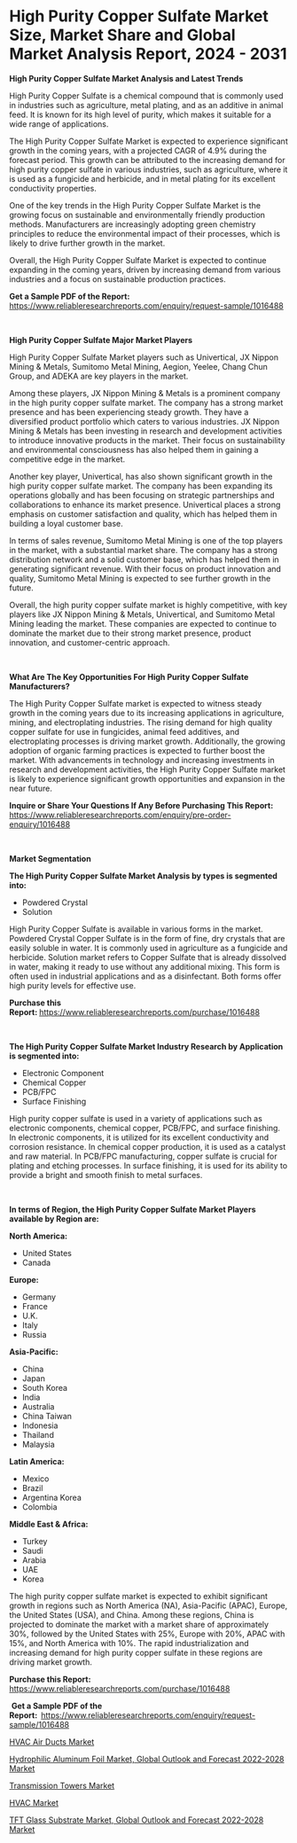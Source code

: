 <p><h1>High Purity Copper Sulfate Market Size, Market Share and Global Market Analysis Report, 2024 - 2031</h1></p><p><strong>High Purity Copper Sulfate Market Analysis and Latest Trends</strong></p>
<p><p>High Purity Copper Sulfate is a chemical compound that is commonly used in industries such as agriculture, metal plating, and as an additive in animal feed. It is known for its high level of purity, which makes it suitable for a wide range of applications.</p><p>The High Purity Copper Sulfate Market is expected to experience significant growth in the coming years, with a projected CAGR of 4.9% during the forecast period. This growth can be attributed to the increasing demand for high purity copper sulfate in various industries, such as agriculture, where it is used as a fungicide and herbicide, and in metal plating for its excellent conductivity properties.</p><p>One of the key trends in the High Purity Copper Sulfate Market is the growing focus on sustainable and environmentally friendly production methods. Manufacturers are increasingly adopting green chemistry principles to reduce the environmental impact of their processes, which is likely to drive further growth in the market.</p><p>Overall, the High Purity Copper Sulfate Market is expected to continue expanding in the coming years, driven by increasing demand from various industries and a focus on sustainable production practices.</p></p>
<p><strong>Get a Sample PDF of the Report:&nbsp;</strong> <a href="https://www.reliableresearchreports.com/enquiry/request-sample/1016488">https://www.reliableresearchreports.com/enquiry/request-sample/1016488</a></p>
<p>&nbsp;</p>
<p><strong>High Purity Copper Sulfate Major Market Players</strong></p>
<p><p>High Purity Copper Sulfate Market players such as Univertical, JX Nippon Mining & Metals, Sumitomo Metal Mining, Aegion, Yeelee, Chang Chun Group, and ADEKA are key players in the market. </p><p>Among these players, JX Nippon Mining & Metals is a prominent company in the high purity copper sulfate market. The company has a strong market presence and has been experiencing steady growth. They have a diversified product portfolio which caters to various industries. JX Nippon Mining & Metals has been investing in research and development activities to introduce innovative products in the market. Their focus on sustainability and environmental consciousness has also helped them in gaining a competitive edge in the market.</p><p>Another key player, Univertical, has also shown significant growth in the high purity copper sulfate market. The company has been expanding its operations globally and has been focusing on strategic partnerships and collaborations to enhance its market presence. Univertical places a strong emphasis on customer satisfaction and quality, which has helped them in building a loyal customer base.</p><p>In terms of sales revenue, Sumitomo Metal Mining is one of the top players in the market, with a substantial market share. The company has a strong distribution network and a solid customer base, which has helped them in generating significant revenue. With their focus on product innovation and quality, Sumitomo Metal Mining is expected to see further growth in the future.</p><p>Overall, the high purity copper sulfate market is highly competitive, with key players like JX Nippon Mining & Metals, Univertical, and Sumitomo Metal Mining leading the market. These companies are expected to continue to dominate the market due to their strong market presence, product innovation, and customer-centric approach.</p></p>
<p>&nbsp;</p>
<p><strong>What Are The Key Opportunities For High Purity Copper Sulfate Manufacturers?</strong></p>
<p><p>The High Purity Copper Sulfate market is expected to witness steady growth in the coming years due to its increasing applications in agriculture, mining, and electroplating industries. The rising demand for high quality copper sulfate for use in fungicides, animal feed additives, and electroplating processes is driving market growth. Additionally, the growing adoption of organic farming practices is expected to further boost the market. With advancements in technology and increasing investments in research and development activities, the High Purity Copper Sulfate market is likely to experience significant growth opportunities and expansion in the near future.</p></p>
<p><strong>Inquire or Share Your Questions If Any Before Purchasing This Report:</strong> <a href="https://www.reliableresearchreports.com/enquiry/pre-order-enquiry/1016488">https://www.reliableresearchreports.com/enquiry/pre-order-enquiry/1016488</a></p>
<p>&nbsp;</p>
<p><strong>Market Segmentation</strong></p>
<p><strong>The High Purity Copper Sulfate Market Analysis by types is segmented into:</strong></p>
<p><ul><li>Powdered Crystal</li><li>Solution</li></ul></p>
<p><p>High Purity Copper Sulfate is available in various forms in the market. Powdered Crystal Copper Sulfate is in the form of fine, dry crystals that are easily soluble in water. It is commonly used in agriculture as a fungicide and herbicide. Solution market refers to Copper Sulfate that is already dissolved in water, making it ready to use without any additional mixing. This form is often used in industrial applications and as a disinfectant. Both forms offer high purity levels for effective use.</p></p>
<p><strong>Purchase this Report:&nbsp;</strong><a href="https://www.reliableresearchreports.com/purchase/1016488">https://www.reliableresearchreports.com/purchase/1016488</a></p>
<p>&nbsp;</p>
<p><strong>The High Purity Copper Sulfate Market Industry Research by Application is segmented into:</strong></p>
<p><ul><li>Electronic Component</li><li>Chemical Copper</li><li>PCB/FPC</li><li>Surface Finishing</li></ul></p>
<p><p>High purity copper sulfate is used in a variety of applications such as electronic components, chemical copper, PCB/FPC, and surface finishing. In electronic components, it is utilized for its excellent conductivity and corrosion resistance. In chemical copper production, it is used as a catalyst and raw material. In PCB/FPC manufacturing, copper sulfate is crucial for plating and etching processes. In surface finishing, it is used for its ability to provide a bright and smooth finish to metal surfaces.</p></p>
<p>&nbsp;</p>
<p><strong>In terms of Region, the High Purity Copper Sulfate Market Players available by Region are:</strong></p>
<p>
    <p> <strong> North America: </strong>
        <ul>
            <li>United States</li>
            <li>Canada</li>
        </ul>
        </p> 
    <p> <strong> Europe: </strong>
        <ul>
            <li>Germany</li>
            <li>France</li>
            <li>U.K.</li>
            <li>Italy</li>
            <li>Russia</li>
        </ul>
        </p> 
    <p> <strong> Asia-Pacific: </strong>
        <ul>
            <li>China</li>
            <li>Japan</li>
            <li>South Korea</li>
            <li>India</li>
            <li>Australia</li>
            <li>China Taiwan</li>
            <li>Indonesia</li>
            <li>Thailand</li>
            <li>Malaysia</li>
        </ul>
        </p> 
    <p> <strong> Latin America: </strong>
        <ul>
            <li>Mexico</li>
            <li>Brazil</li>
            <li>Argentina Korea</li>
            <li>Colombia</li>
        </ul>
        </p> 
    <p> <strong> Middle East & Africa: </strong>
        <ul>
            <li>Turkey</li>
            <li>Saudi</li>
            <li>Arabia</li>
            <li>UAE</li>
            <li>Korea</li>
        </ul>
    </p>
    </p>
<p><p>The high purity copper sulfate market is expected to exhibit significant growth in regions such as North America (NA), Asia-Pacific (APAC), Europe, the United States (USA), and China. Among these regions, China is projected to dominate the market with a market share of approximately 30%, followed by the United States with 25%, Europe with 20%, APAC with 15%, and North America with 10%. The rapid industrialization and increasing demand for high purity copper sulfate in these regions are driving market growth.</p></p>
<p><strong>Purchase this Report: </strong><a href="https://www.reliableresearchreports.com/purchase/1016488">https://www.reliableresearchreports.com/purchase/1016488</a></p>
<p>&nbsp;<strong>Get a Sample PDF of the Report:&nbsp;&nbsp;</strong><a href="https://www.reliableresearchreports.com/enquiry/request-sample/1016488">https://www.reliableresearchreports.com/enquiry/request-sample/1016488</a></p>
<p><strong></strong></p>
<p><p><a href="https://medium.com/@jaremington56468/hvac-air-ducts-market-analysis-its-cagr-market-segmentation-and-global-industry-overview-ad5b56efaf79">HVAC Air Ducts Market</a></p><p><a href="https://github.com/prosalinda88/Market-Research-Report-List-3/blob/main/hydrophilic-aluminum-foil-market-global-outlook-and-forecast-2022-2028-market.md">Hydrophilic Aluminum Foil Market, Global Outlook and Forecast 2022-2028 Market</a></p><p><a href="https://medium.com/@hannahrivera83/transmission-towers-market-size-and-market-trends-complete-industry-overview-2024-to-2031-6420e574d79b">Transmission Towers Market</a></p><p><a href="https://medium.com/@jaremington56468/hvac-market-size-and-market-trends-complete-industry-overview-2024-to-2031-689b365f396f">HVAC Market</a></p><p><a href="https://github.com/NorbertYates/Market-Research-Report-List-3/blob/main/tft-glass-substrate-market-global-outlook-and-forecast-2022-2028-market.md">TFT Glass Substrate Market, Global Outlook and Forecast 2022-2028 Market</a></p></p>